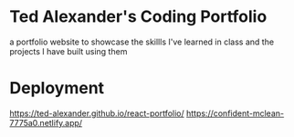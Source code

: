 # Ted Alexander's Coding Portfolio
a portfolio website to showcase the skillls I've learned in class and the projects I have built using them

# Deployment
https://ted-alexander.github.io/react-portfolio/
https://confident-mclean-7775a0.netlify.app/
